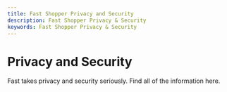 ```yaml
---
title: Fast Shopper Privacy and Security
description: Fast Shopper Privacy & Security
keywords: Fast Shopper Privacy & Security
---
```


# Privacy and Security

Fast takes privacy and security seriously. Find all of the information here.
